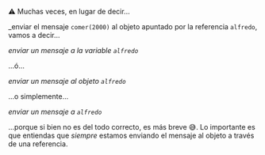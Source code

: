 :warning: Muchas veces, en lugar de decir...

_enviar el mensaje `comer(2000)` al objeto apuntado por la referencia `alfredo`, vamos a decir...

_enviar un mensaje a la variable `alfredo`_

...ó...

_enviar un mensaje al objeto `alfredo`_

...o simplemente...

_enviar un mensaje a `alfredo`_

...porque si bien no es del todo correcto, es más breve :sweat_smile:. Lo importante es que entiendas que *siempre* estamos enviando el mensaje al objeto a través de una referencia. 